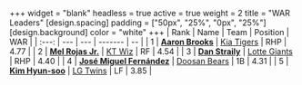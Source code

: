 +++
widget = "blank"
headless = true
active = true
weight = 2
title = "WAR Leaders"
[design.spacing]
padding = ["50px", "25%", "0px", "25%"]
[design.background]
color = "white"
+++
| Rank | Name | Team | Position | WAR |
| :---: | --- | --- | ------- | -- |
| 1 | [**Aaron Brooks**](/players/13760) | [Kia Tigers](/teams/KiaTigers) | RHP | 4.77 |
| 2 | [**Mel Rojas Jr.**](/players/11380) | [KT Wiz](/teams/KTWiz) | RF | 4.54 |
| 3 | [**Dan Straily**](/players/13648) | [Lotte Giants](/teams/LotteGiants) | RHP | 4.40 |
| 4 | [**José Miguel Fernández**](/players/12514) | [Doosan Bears](/teams/DoosanBears) | 1B | 4.31 |
| 5 | [**Kim Hyun-soo**](/players/117) | [LG Twins](/teams/LGTwins) | LF | 3.85 |
